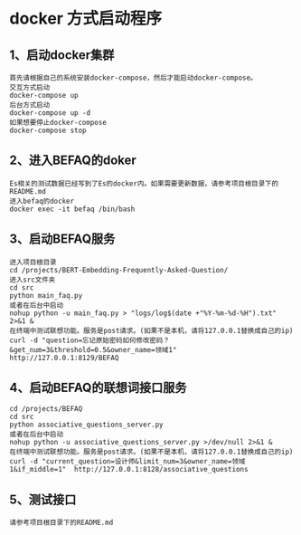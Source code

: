 # docker 方式启动程序

## 1、启动docker集群
    首先请根据自己的系统安装docker-compose，然后才能启动docker-compose。
    交互方式启动
    docker-compose up
    后台方式启动
    docker-compose up -d
    如果想要停止docker-compose
    docker-compose stop
## 2、进入BEFAQ的doker
    Es相关的测试数据已经写到了Es的docker内。如果需要更新数据，请参考项目根目录下的README.md
    进入befaq的docker
    docker exec -it befaq /bin/bash
## 3、启动BEFAQ服务
    进入项目根目录
    cd /projects/BERT-Embedding-Frequently-Asked-Question/
    进入src文件夹
    cd src
    python main_faq.py
    或者在后台中启动
    nohup python -u main_faq.py > "logs/log$(date +"%Y-%m-%d-%H").txt" 2>&1 &
    在终端中测试联想功能。服务是post请求。(如果不是本机，请将127.0.0.1替换成自己的ip)
    curl -d "question=忘记原始密码如何修改密码？&get_num=3&threshold=0.5&owner_name=领域1"   http://127.0.0.1:8129/BEFAQ
## 4、启动BEFAQ的联想词接口服务
    cd /projects/BEFAQ
    cd src
    python associative_questions_server.py
    或者在后台中启动
    nohup python -u associative_questions_server.py >/dev/null 2>&1 &
    在终端中测试联想功能。服务是post请求。(如果不是本机，请将127.0.0.1替换成自己的ip)
    curl -d "current_question=设计师&limit_num=3&owner_name=领域1&if_middle=1"  http://127.0.0.1:8128/associative_questions
## 5、测试接口
    请参考项目根目录下的README.md
    
